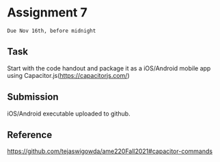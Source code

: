 # Assignment 7
`Due Nov 16th, before midnight`

## Task

Start with the code handout and package it as a iOS/Android mobile app
using Capacitor.js(https://capacitorjs.com/)

## Submission
iOS/Android executable uploaded to github.

## Reference

https://github.com/tejaswigowda/ame220Fall2021#capacitor-commands

